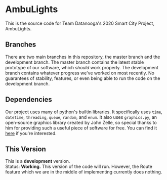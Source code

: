 # AmbuLights

This is the source code for Team Datanooga's 2020 Smart City Project, AmbuLights.

## Branches

There are two main branches in this repository, the master branch and the development branch. The master branch contains the latest stable prototype of our software, which *should* work properly. The development branch contains whatever progress we've worked on most recently. No guarantees of stability, features, or even being able to run the code on the development branch.

## Dependencies

Our project uses many of python's builtin libraries. It specifically uses `time`, `datetime`, `threading`, `queue`, `random`, and `enum`. It also uses `graphics.py`, an open-source graphics library created by John Zelle, so special thanks to him for providing such a useful piece of software for free. You can find it [here](https://mcsp.wartburg.edu/zelle/python/graphics.py) if you're interested.

## This Version

This is a __development__ version.  
Status: __Working.__ This version of the code will run. However, the Route feature which we are in the middle of implementing currently does nothing.